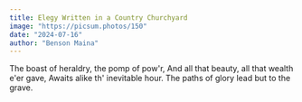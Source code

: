 ```yaml
---
title: Elegy Written in a Country Churchyard
image: "https://picsum.photos/150"
date: "2024-07-16"
author: "Benson Maina"
---
```


The boast of heraldry, the pomp of pow'r,
And all that beauty, all that wealth e'er gave,
Awaits alike th' inevitable hour.
The paths of glory lead but to the grave.
